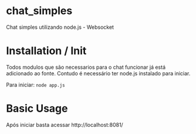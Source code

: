 # chat_simples
 Chat simples utilizando node.js - Websocket

# Installation / Init

 Todos modulos que são necessarios para o chat funcionar já está adicionado ao fonte.
 Contudo é necessário ter node.js instalado para iniciar.

 Para iniciar: <code>node app.js</code>

# Basic Usage
 Após iniciar basta acessar http://localhost:8081/
 
 
